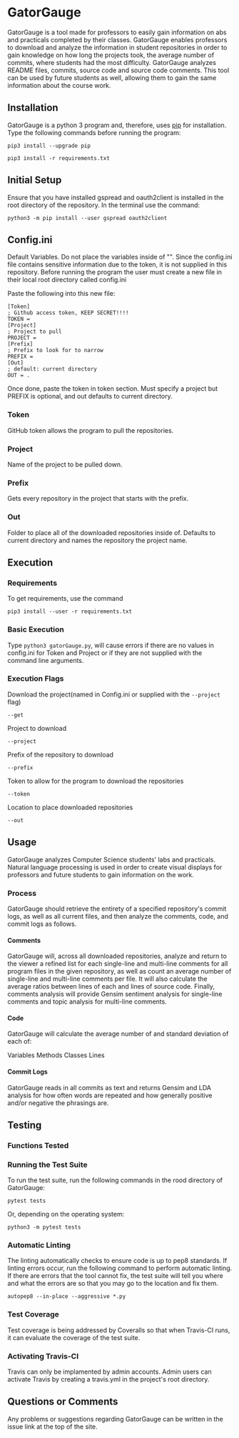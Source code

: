# GatorGauge

GatorGauge is a tool made for professors to easily gain information on
abs and practicals completed by their classes. GatorGauge enables professors
to download and analyze the information in student repositories in order to
gain knowledge on how long the projects took, the average number of commits,
where students had the most difficulty. GatorGauge analyzes README files,
commits, source code and source code comments. This tool can be used by
future students as well, allowing them to gain the same information about
the course work.

## Installation

GatorGauge is a python 3 program and, therefore, uses
[pip](https://pip.pypa.io/en/stable/installing/) for installation. Type the
following commands before running the program:

```
pip3 install --upgrade pip
```

```
pip3 install -r requirements.txt
```

## Initial Setup

Ensure that you have installed gspread and oauth2client is installed in the root
directory of the repository. In the terminal use the command:

```shell
python3 -m pip install --user gspread oauth2client
```

## Config.ini

Default Variables. Do not place the variables inside of "".
Since the config.ini file contains sensitive information due to the token,
it is not supplied in this repository. Before running the program the user must
create a new file in their local root directory called config.ini

Paste the following into this new file:

```
[Token]
; Github access token, KEEP SECRET!!!!
TOKEN =
[Project]
; Project to pull
PROJECT =
[Prefix]
; Prefix to look for to narrow
PREFIX =
[Out]
; default: current directory
OUT = .
```

Once done, paste the token in token section. Must specify a project but PREFIX
is optional, and out defaults to current directory.

### Token

GitHub token allows the program to pull the repositories.

### Project

Name of the project to be pulled down.

### Prefix

Gets every repository in the project that starts with the prefix.

### Out

Folder to place all of the downloaded repositories inside of. Defaults to
current directory and names the repository the project name.

## Execution

### Requirements

To get requirements, use the command

```
pip3 install --user -r requirements.txt
```

### Basic Execution

Type ```python3 gatorGauge.py```, will cause errors if there are no values in
config.ini for Token and Project or if they are not supplied with the command
line arguments.

### Execution Flags

Download the project(named in Config.ini or supplied with the ```--project``` flag)

```
--get
```

Project to download

```
--project
```

Prefix of the repository to download

```
--prefix
```

Token to allow for the program to download the repositories

```
--token
```

Location to place downloaded repositories

```
--out
```

## Usage

GatorGauge analyzes Computer Science students' labs and practicals. Natural language processing is used in order to create visual displays for professors and future students to gain information on the work.

### Process

GatorGauge should retrieve the entirety of a specified repository's commit logs,
as well as all current files, and then analyze the comments, code, and commit
logs as follows.

#### Comments

GatorGauge will, across all downloaded repositories, analyze and return to the viewer a refined list for each single-line and multi-line comments for all program files in the given repository, as well as count an average number of single-line and multi-line comments per file. It will also calculate the average ratios between lines of each and lines of source code.
Finally, comments analysis will provide Gensim sentiment analysis for single-line comments and topic analysis for multi-line comments.

#### Code

GatorGauge will calculate the average number of and standard deviation of each
of:

Variables
Methods
Classes
Lines

#### Commit Logs

GatorGauge reads in all commits as text and returns Gensim and LDA analysis for
how often words are repeated and how generally positive and/or negative the
phrasings are.

## Testing

### Functions Tested

### Running the Test Suite

To run the test suite, run the following commands in the rood directory of
GatorGauge:

```
pytest tests
```

Or, depending on the operating system:

```
python3 -m pytest tests
```

### Automatic Linting

The linting automatically checks to ensure code is up to pep8 standards. If
linting errors occur, run the following command to perform automatic linting. If
there are errors that the tool cannot fix, the test suite will tell you where
and what the errors are so that you may go to the location and fix them.

```
autopep8 --in-place --aggressive *.py
```

### Test Coverage

Test coverage is being addressed by Coveralls so that when Travis-CI runs, it can
evaluate the coverage of the test suite.

### Activating Travis-CI

Travis can only be implamented by admin accounts. Admin users can activate Travis
by creating a travis.yml in the project's root
directory.

## Questions or Comments

Any problems or suggestions regarding GatorGauge can be written in the issue
link at the top of the site.
